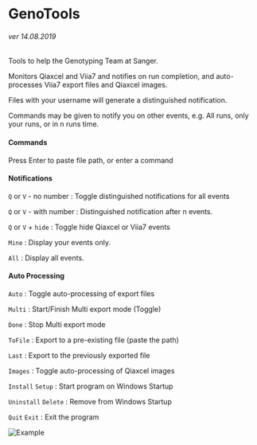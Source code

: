 # GenoTools
###### ver 14.08.2019

Tools to help the Genotyping Team at Sanger.

Monitors Qiaxcel and Viia7 and notifies on run completion, and auto-processes Viia7 export files and Qiaxcel images.

Files with your username will generate a distinguished notification.

Commands may be given to notify you on other events, e.g. All runs, only your runs, or in n runs time.

#### **Commands**                 

Press Enter to paste file path, or enter a command

#### **Notifications**                
`Q` or `V` - no number   : Toggle distinguished notifications for all events

`Q` or `V` - with number : Distinguished notification after n events.

`Q` or `V` + `hide`      : Toggle hide Qiaxcel or Viia7 events 

`Mine`                 : Display your events only.

`All`                  : Display all events.

#### **Auto Processing**               
`Auto`                 : Toggle auto-processing of export files

`Multi`                : Start/Finish Multi export mode (Toggle)

`Done`                 : Stop Multi export mode

`ToFile`               : Export to a pre-existing file (paste the path)

`Last`                 : Export to the previously exported file

`Images`               : Toggle auto-processing of Qiaxcel images

`Install`      `Setup`   : Start program on Windows Startup

`Uninstall`    `Delete`  : Remove from Windows Startup

`Quit`         `Exit`    : Exit the program


![Example](https://i.imgur.com/YVjH17U.png)
